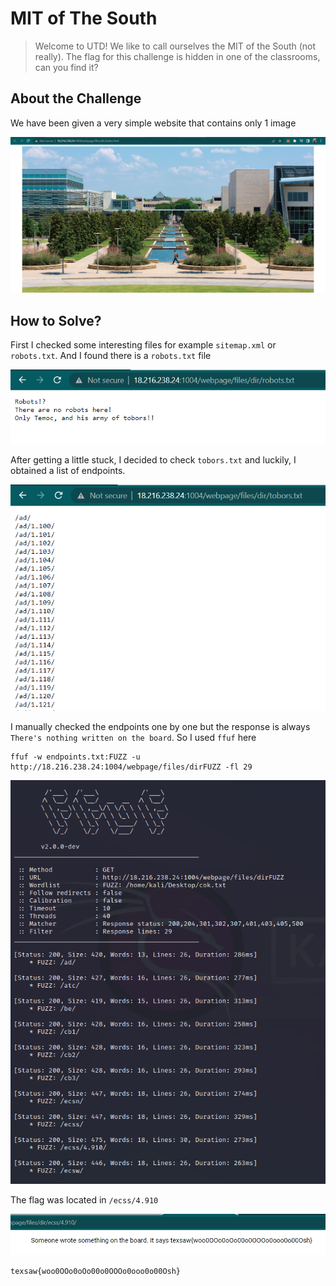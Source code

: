# MIT of The South
> Welcome to UTD! We like to call ourselves the MIT of the South (not really). The flag for this challenge is hidden in one of the classrooms, can you find it?

## About the Challenge
We have been given a very simple website that contains only 1 image

![preview](images/preview.png)

## How to Solve?
First I checked some interesting files for example `sitemap.xml` or `robots.txt`. And I found there is a `robots.txt` file

![robots](images/robots.png)

After getting a little stuck, I decided to check `tobors.txt` and luckily, I obtained a list of endpoints.

![tobors](images/tobors.png)

I manually checked the endpoints one by one but the response is always `There's nothing written on the board`. So I used `ffuf` here

```shell
ffuf -w endpoints.txt:FUZZ -u http://18.216.238.24:1004/webpage/files/dirFUZZ -fl 29
```

![ffuf](images/ffuf.png)

The flag was located in `/ecss/4.910`

![flag](images/flag.png)

```
texsaw{woo0OOo0oOo00o0OOOo0ooo0o00Osh}
```